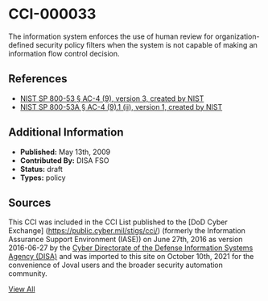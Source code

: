 # CCI-000033

The information system enforces the use of human review for organization-defined security policy filters when the system is not capable of making an information flow control decision.

## References ##

* [NIST SP 800-53 § AC-4 (9), version 3, created by NIST](http://csrc.nist.gov/publications/PubsSPs.html)
* [NIST SP 800-53A § AC-4 (9).1 (ii), version 1, created by NIST](http://csrc.nist.gov/publications/PubsSPs.html)


## Additional Information ##

* **Published:** May 13th, 2009
* **Contributed By:** DISA FSO
* **Status:** draft
* **Types:** policy

## Sources ##

This CCI was included in the CCI List published to the [DoD Cyber Exchange]
(https://public.cyber.mil/stigs/cci/) (formerly the Information Assurance Support Environment
(IASE)) on June 27th, 2016 as version 2016-06-27 by the [Cyber Directorate of the Defense 
Information Systems Agency (DISA)](https://public.cyber.mil/about-cyber/) and was imported to 
this site on October 10th, 2021 for the convenience of Joval users and the broader security automation community.

[View All](../README.md)
